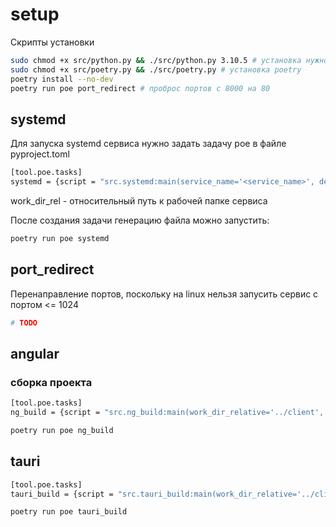 # setup

Скрипты установки

```sh
sudo chmod +x src/python.py && ./src/python.py 3.10.5 # установка нужной версии python
sudo chmod +x src/poetry.py && ./src/poetry.py # установка poetry
poetry install --no-dev
poetry run poe port_redirect # проброс портов с 8000 на 80
```

## systemd

Для запуска systemd сервиса нужно задать задачу poe в файле pyproject.toml

```sh
[tool.poe.tasks]
systemd = {script = "src.systemd:main(service_name='<service_name>', description='<description>', work_dir_rel='<work_dir_rel>'"}
```

work_dir_rel - относительный путь к рабочей папке сервиса

После создания задачи генерацию файла можно запустить:

```sh
poetry run poe systemd
```

## port_redirect

Перенаправление портов, поскольку на linux нельзя запусить сервис с портом <= 1024

```sh
# TODO
```



## angular

### сборка проекта

```sh
[tool.poe.tasks]
ng_build = {script = "src.ng_build:main(work_dir_relative='../client', project='client')"}
```

```sh
poetry run poe ng_build
```



## tauri

```sh
[tool.poe.tasks]
tauri_build = {script = "src.tauri_build:main(work_dir_relative='../client', project='client')"}
```

```sh
poetry run poe tauri_build
```

